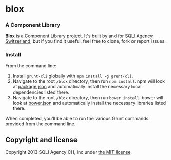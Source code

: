 blox
====

### A Component Library 

**Blox** is a Component Library project.  It's built by and for  [SQLI Agency Switzerland](https://github.com/sqliagencych), but if you find it useful, feel free to clone, fork or report issues.  


### Install

From the command line:

1. Install `grunt-cli` globally with `npm install -g grunt-cli`.
2. Navigate to the root `/blox` directory, then run `npm install`. npm will look at [package.json](package.json) and automatically install the necessary local dependencies listed there.
2. Navigate to the root `/blox` directory, then run `bower install`. bower will look at [bower.json](bower.json) and automatically install the necessary libraries listed there.

When completed, you'll be able to run the various Grunt commands provided from the command line.


## Copyright and license

Copyright 2013 SQLI Agency CH, Inc under [the MIT license](LICENSE).